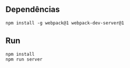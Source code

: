 ## Dependências

```
npm install -g webpack@1 webpack-dev-server@1
```

## Run

```
npm install
npm run server
```